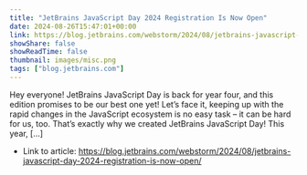 ```yaml
---
title: "JetBrains JavaScript Day 2024 Registration Is Now Open"
date: 2024-08-26T15:47:01+00:00
link: https://blog.jetbrains.com/webstorm/2024/08/jetbrains-javascript-day-2024-registration-is-now-open/
showShare: false
showReadTime: false
thumbnail: images/misc.png
tags: ["blog.jetbrains.com"]
---
```

Hey everyone! JetBrains JavaScript Day is back for year four, and this edition promises to be our best one yet! Let’s face it, keeping up with the rapid changes in the JavaScript ecosystem is no easy task – it can be hard for us, too. That’s exactly why we created JetBrains JavaScript Day! This year, […]

- Link to article: https://blog.jetbrains.com/webstorm/2024/08/jetbrains-javascript-day-2024-registration-is-now-open/